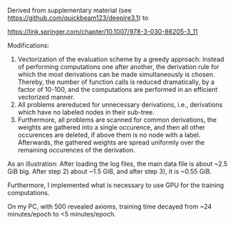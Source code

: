 Derived from supplementary material (see https://github.com/quickbeam123/deepire3.1) to 

https://link.springer.com/chapter/10.1007/978-3-030-86205-3_11

Modifications:

1) Vectorization of the evaluation scheme by a greedy approach: Instead of performing computations one after another, the derivation rule for which the most derivations can be made simultaneously is chosen. Thereby, the number of function calls is reduced dramatically, by a factor of 10-100, and the computations are performed in an efficient vectorized manner.
2) All problems arereduced for unnecessary derivations, i.e., derivations which have no labeled nodes in their sub-tree.
3) Furthermore, all problems are scanned for common derivations, the weights are gathered into a single occurence, and then all other occurences are deleted, if above them is no node with a label. Afterwards, the gathered weights are spread uniformly over the remaining occurences of the derivation.

As an illustration: After loading the log files, the main data file is about ~2.5 GiB big. After step 2) about ~1.5 GiB, and after step 3), it is ~0.55 GiB.

Furthermore, I implemented what is necessary to use GPU for the training computations.

On my PC, with 500 revealed axioms, training time decayed from ~24 minutes/epoch to <5 minutes/epoch. 
